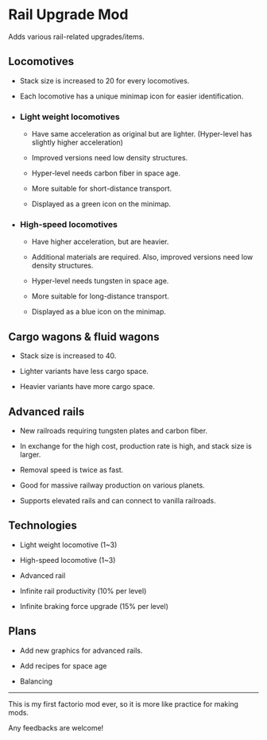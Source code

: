 # Rail Upgrade Mod

Adds various rail-related upgrades/items.

## Locomotives

+ Stack size is increased to 20 for every locomotives.

+ Each locomotive has a unique minimap icon for easier identification.

+ ### Light weight locomotives

  + Have same acceleration as original but are lighter. (Hyper-level has slightly higher acceleration)

  + Improved versions need low density structures.

  + Hyper-level needs carbon fiber in space age.

  + More suitable for short-distance transport.

  + Displayed as a green icon on the minimap.

+ ### High-speed locomotives

  + Have higher acceleration, but are heavier.

  + Additional materials are required. Also, improved versions need low density structures.

  + Hyper-level needs tungsten in space age.

  + More suitable for long-distance transport.

  + Displayed as a blue icon on the minimap.

## Cargo wagons & fluid wagons

+ Stack size is increased to 40.

+ Lighter variants have less cargo space.

+ Heavier variants have more cargo space.

## Advanced rails

+ New railroads requiring tungsten plates and carbon fiber.

+ In exchange for the high cost, production rate is high, and stack size is larger.

+ Removal speed is twice as fast.

+ Good for massive railway production on various planets.

+ Supports elevated rails and can connect to vanilla railroads.

## Technologies

+ Light weight locomotive (1~3)

+ High-speed locomotive (1~3)

+ Advanced rail

+ Infinite rail productivity (10% per level)

+ Infinite braking force upgrade (15% per level)

## Plans

+ Add new graphics for advanced rails.

+ Add recipes for space age

+ Balancing

-----

This is my first factorio mod ever, so it is more like practice for making mods.

Any feedbacks are welcome!
